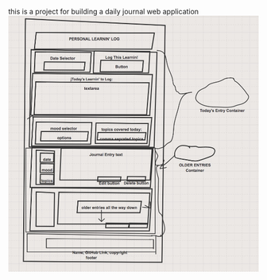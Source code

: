 this is a project for building a daily journal web application
<img src=https://github.com/bschweiz/daily-journal/blob/bs-oct8/DailyJournalWireframe.jpg>
